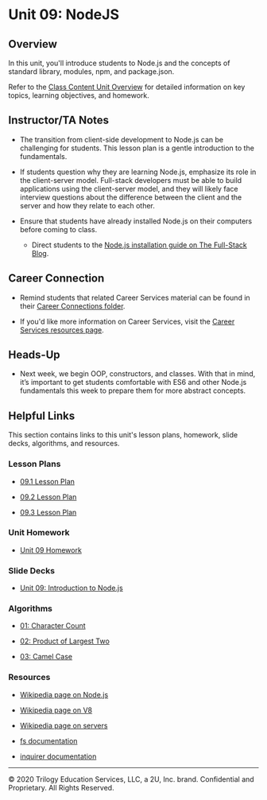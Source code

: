# Unit 09: NodeJS

## Overview

In this unit, you'll introduce students to Node.js and the concepts of standard library, modules, npm, and package.json.

Refer to the [Class Content Unit Overview](../../../01-Class-Content/09-NodeJS/README.md) for detailed information on key topics, learning objectives, and homework.

## Instructor/TA Notes

* The transition from client-side development to Node.js can be challenging for students. This lesson plan is a gentle introduction to the fundamentals.

* If students question why they are learning Node.js, emphasize its role in the client-server model. Full-stack developers must be able to build applications using the client-server model, and they will likely face interview questions about the difference between the client and the server and how they relate to each other.

* Ensure that students have already installed Node.js on their computers before coming to class.

  * Direct students to the [Node.js installation guide on The Full-Stack Blog](TODO).

## Career Connection

* Remind students that related Career Services material can be found in their [Career Connections folder](../../../01-Class-Content/09-NodeJS/04-Career-Connection/CAREER-CONNECTION.md).

* If you'd like more information on Career Services, visit the [Career Services resources page](http://bit.ly/CodingCS).

## Heads-Up

* Next week, we begin OOP, constructors, and classes. With that in mind, it’s important to get students comfortable with ES6 and other Node.js fundamentals this week to prepare them for more abstract concepts.

## Helpful Links

This section contains links to this unit's lesson plans, homework, slide decks, algorithms, and resources.

### Lesson Plans

* [09.1 Lesson Plan](01-Day_Intro-NodeJS/09.1-LESSON-PLAN.md)

* [09.2 Lesson Plan](02-Day_ES6/09.2-LESSON-PLAN.md)

* [09.3 Lesson Plan](03-Day_Asynch-JS/09.3-LESSON-PLAN.md)

### Unit Homework

* [Unit 09 Homework](01-Class-Content/09-NodeJS/02-Homework/README.md)

### Slide Decks

* [Unit 09: Introduction to Node.js](https://docs.google.com/presentation/d/1hXNcmzYqwlhgM-C78vNFKwX10PhW_iwIo0guwzHO48c/edit?usp=sharing)

### Algorithms

* [01: Character Count](../../../01-Class-Content/09-NodeJS/03-Algorithms/01-character-count)

* [02: Product of Largest Two](../../../01-Class-Content/09-NodeJS/03-Algorithms/02-product-of-largest-two)

* [03: Camel Case](../../../01-Class-Content/09-NodeJS/03-Algorithms/03-camel-case)

### Resources

* [Wikipedia page on Node.js](https://en.wikipedia.org/wiki/Node.js)

* [Wikipedia page on V8](https://en.wikipedia.org/wiki/Chrome_V8)

* [Wikipedia page on servers](https://en.wikipedia.org/wiki/Server_(computing))

* [fs documentation](https://node.readthedocs.io/en/latest/api/fs/)

* [inquirer documentation](https://www.npmjs.com/package/inquirer/v/0.2.3)

---

© 2020 Trilogy Education Services, LLC, a 2U, Inc. brand. Confidential and Proprietary. All Rights Reserved.
